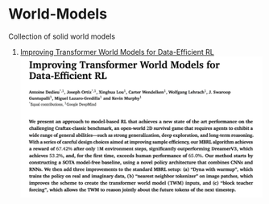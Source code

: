 # World-Models
Collection of solid world models
1. [Improving Transformer World Models for Data-Efficient RL](https://arxiv.org/pdf/2502.01591)
![](250201591.png)
